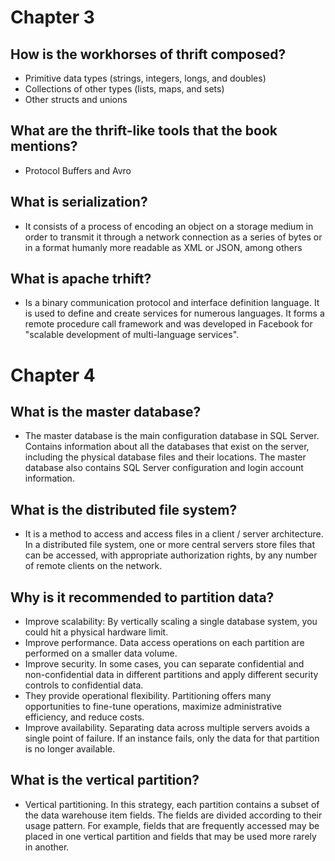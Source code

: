 # Chapter 3
## How is the workhorses of thrift composed?
- Primitive data types (strings, integers, longs, and doubles)
- Collections of other types (lists, maps, and sets)
- Other structs and unions

## What are the thrift-like tools that the book mentions?
- Protocol Buffers and Avro

## What is serialization?
- It consists of a process of encoding an object on a storage medium in order to transmit it through a network connection as a series of bytes or in a format humanly more readable as XML or JSON, among others

## What is apache trhift?
- Is a binary communication protocol and interface definition language. It is used to define and create services for numerous languages. It forms a remote procedure call framework and was developed in Facebook for "scalable development of multi-language services".

# Chapter 4

## What is the master database?
- The master database is the main configuration database in SQL Server. Contains information about all the databases that exist on the server, including the physical database files and their locations. The master database also contains SQL Server configuration and login account information.

## What is the distributed file system?
- It is a method to access and access files in a client / server architecture. In a distributed file system, one or more central servers store files that can be accessed, with appropriate authorization rights, by any number of remote clients on the network.

## Why is it recommended to partition data?
- Improve scalability: By vertically scaling a single database system, you could hit a physical hardware limit.
- Improve performance. Data access operations on each partition are performed on a smaller data volume.
- Improve security. In some cases, you can separate confidential and non-confidential data in different partitions and apply different security controls to confidential data.
- They provide operational flexibility. Partitioning offers many opportunities to fine-tune operations, maximize administrative efficiency, and reduce costs.
- Improve availability. Separating data across multiple servers avoids a single point of failure. If an instance fails, only the data for that partition is no longer available.

## What is the vertical partition?
- Vertical partitioning. In this strategy, each partition contains a subset of the data warehouse item fields. The fields are divided according to their usage pattern. For example, fields that are frequently accessed may be placed in one vertical partition and fields that may be used more rarely in another.